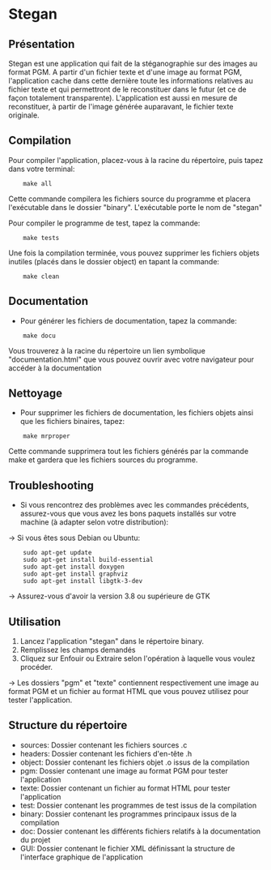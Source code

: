 # Stegan #

## Présentation ##

Stegan est une application qui fait de la stéganographie sur des images au format PGM. A partir d'un fichier texte et d'une image au format PGM, l'application cache dans cette dernière toute les informations relatives au fichier texte et qui permettront de le reconstituer dans le futur (et ce de façon totalement transparente). L'application est aussi en mesure de reconstituer, à partir de l'image générée auparavant, le fichier texte originale.

## Compilation ##

Pour compiler l'application, placez-vous à la racine du répertoire, puis tapez dans votre terminal:
	
```
	make all
```

Cette commande compilera les fichiers source du programme et placera l'exécutable dans le dossier "binary". L'exécutable porte le nom de "stegan"

Pour compiler le programme de test, tapez la commande:

```
	make tests
```


Une fois la compilation terminée, vous pouvez supprimer les fichiers objets inutiles (placés dans le dossier object) en tapant la commande:


```
	make clean
```

## Documentation ##

* Pour générer les fichiers de documentation, tapez la commande:


```
	make docu
```


Vous trouverez à la racine du répertoire un lien symbolique "documentation.html" que vous pouvez ouvrir avec votre navigateur pour accéder à la documentation

## Nettoyage ##

* Pour supprimer les fichiers de documentation, les fichiers objets ainsi que les fichiers binaires, tapez:


```
	make mrproper
```


Cette commande supprimera tout les fichiers générés par la commande make et gardera que les fichiers sources du programme.

## Troubleshooting  

* Si vous rencontrez des problèmes avec les commandes précédents, assurez-vous que vous avez les bons paquets installés sur votre machine (à adapter selon votre distribution):

-> Si vous êtes sous Debian ou Ubuntu:

```
	sudo apt-get update
	sudo apt-get install build-essential
	sudo apt-get install doxygen
	sudo apt-get install graphviz
	sudo apt-get install libgtk-3-dev
```


-> Assurez-vous d'avoir la version 3.8 ou supérieure de GTK

## Utilisation

1. Lancez l'application "stegan" dans le répertoire binary.
2. Remplissez les champs demandés
3. Cliquez sur Enfouir ou Extraire selon l'opération à laquelle vous voulez procéder.

-> Les dossiers "pgm" et "texte" contiennent respectivement une image au format PGM et un fichier au format HTML que vous pouvez utilisez pour tester l'application.

## Structure du répertoire

* sources:	Dossier contenant les fichiers sources .c
* headers:	Dossier contenant les fichiers d'en-tête .h
* object:	Dossier contenant les fichiers objet .o issus de la compilation
* pgm:		Dossier contenant une image au format PGM pour tester l'application
* texte:	Dossier contenant un fichier au format HTML pour tester l'application
* test:		Dossier contenant les programmes de test issus de la compilation
* binary:	Dossier contenant les programmes principaux issus de la compilation
* doc:		Dossier contenant les différents fichiers relatifs à la documentation du projet
* GUI:		Dossier contenant le fichier XML définissant la structure de l'interface graphique de l'application
